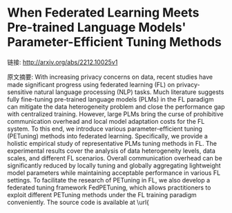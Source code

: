 # When Federated Learning Meets Pre-trained Language Models' Parameter-Efficient Tuning Methods

链接: http://arxiv.org/abs/2212.10025v1

原文摘要:
With increasing privacy concerns on data, recent studies have made
significant progress using federated learning (FL) on privacy-sensitive natural
language processing (NLP) tasks. Much literature suggests fully fine-tuning
pre-trained language models (PLMs) in the FL paradigm can mitigate the data
heterogeneity problem and close the performance gap with centralized training.
However, large PLMs bring the curse of prohibitive communication overhead and
local model adaptation costs for the FL system. To this end, we introduce
various parameter-efficient tuning (PETuning) methods into federated learning.
Specifically, we provide a holistic empirical study of representative PLMs
tuning methods in FL. The experimental results cover the analysis of data
heterogeneity levels, data scales, and different FL scenarios. Overall
communication overhead can be significantly reduced by locally tuning and
globally aggregating lightweight model parameters while maintaining acceptable
performance in various FL settings. To facilitate the research of PETuning in
FL, we also develop a federated tuning framework FedPETuning, which allows
practitioners to exploit different PETuning methods under the FL training
paradigm conveniently. The source code is available at
\url{